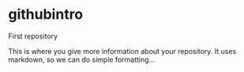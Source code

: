# githubintro
First repository

This is where you give more information about your repository. It uses markdown, so we can do simple formatting...
